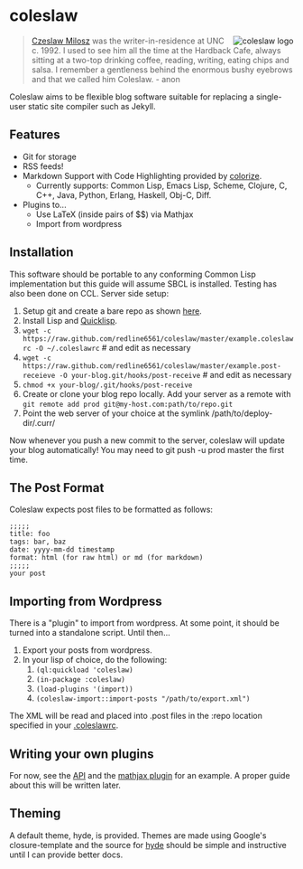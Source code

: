 # coleslaw

<img src="https://raw.github.com/redline6561/coleslaw/master/logo_medium.jpg" alt="coleslaw logo" align="right"/>

> [Czeslaw Milosz](http://blog.redlinernotes.com/tag/milosz.html) was the writer-in-residence at UNC c. 1992.
> I used to see him all the time at the Hardback Cafe, always sitting at a two-top
> drinking coffee, reading, writing, eating chips and salsa. I remember a gentleness
> behind the enormous bushy eyebrows and that we called him Coleslaw. - anon

Coleslaw aims to be flexible blog software suitable for replacing a single-user static site compiler such as Jekyll.

## Features
* Git for storage
* RSS feeds!
* Markdown Support with Code Highlighting provided by [colorize](http://www.cliki.net/colorize).
  * Currently supports: Common Lisp, Emacs Lisp, Scheme, Clojure, C, C++, Java, Python, Erlang, Haskell, Obj-C, Diff.
* Plugins to...
  * Use LaTeX (inside pairs of $$) via Mathjax
  * Import from wordpress

## Installation
This software should be portable to any conforming Common Lisp implementation but this guide will assume SBCL is installed. Testing has also been done on CCL.
Server side setup:

1. Setup git and create a bare repo as shown [here](http://git-scm.com/book/en/Git-on-the-Server-Setting-Up-the-Server).
2. Install Lisp and [Quicklisp](http://quicklisp.org/).
3. ```wget -c https://raw.github.com/redline6561/coleslaw/master/example.coleslawrc -O ~/.coleslawrc``` # and edit as necessary
4. ```wget -c https://raw.github.com/redline6561/coleslaw/master/example.post-receieve -O your-blog.git/hooks/post-receive``` # and edit as necessary
5. ```chmod +x your-blog/.git/hooks/post-receive```
6. Create or clone your blog repo locally. Add your server as a remote with ```git remote add prod git@my-host.com:path/to/repo.git```
7. Point the web server of your choice at the symlink /path/to/deploy-dir/.curr/

Now whenever you push a new commit to the server, coleslaw will update your blog automatically! You may need to git push -u prod master the first time.

## The Post Format
Coleslaw expects post files to be formatted as follows:
```
;;;;;
title: foo
tags: bar, baz
date: yyyy-mm-dd timestamp
format: html (for raw html) or md (for markdown)
;;;;;
your post
```

## Importing from Wordpress
There is a "plugin" to import from wordpress. At some point, it should be turned into a standalone script. Until then...

1. Export your posts from wordpress.
2. In your lisp of choice, do the following:
   1. ```(ql:quickload 'coleslaw)```
   2. ```(in-package :coleslaw)```
   3. ```(load-plugins '(import))```
   4. ```(coleslaw-import::import-posts "/path/to/export.xml")```

The XML will be read and placed into .post files in the :repo location specified in your [.coleslawrc](http://github.com/redline6561/coleslaw/blob/master/example.coleslawrc).

## Writing your own plugins
For now, see the [API](http://redlinernotes.com/docs/coleslaw.html) and the [mathjax plugin](https://github.com/redline6561/coleslaw/blob/master/plugins/mathjax.lisp) for an example.
A proper guide about this will be written later.

## Theming
A default theme, hyde, is provided. Themes are made using Google's closure-template and the source for [hyde](https://github.com/redline6561/coleslaw/tree/master/themes/hyde) should be simple and instructive until I can provide better docs.
